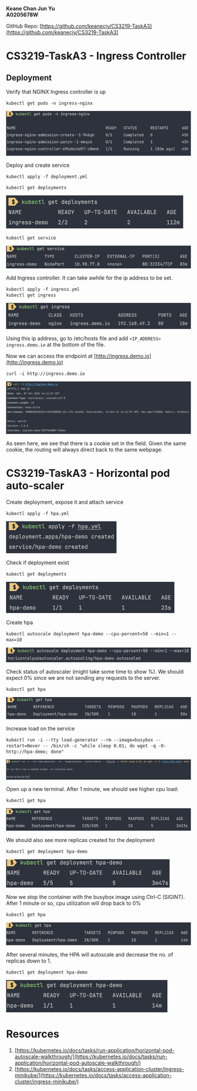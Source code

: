**Keane Chan Jun Yu** <br>
**A0205678W**

GitHub Repo: [https://github.com/keanecjy/CS3219-TaskA3](https://github.com/keanecjy/CS3219-TaskA3)

# CS3219-TaskA3 - Ingress Controller

## Deployment

Verify that NGINX Ingress controller is up

```shell
kubectl get pods -n ingress-nginx
```

![img_9.png](img_9.png)

Deploy and create service

```shell
kubectl apply -f deployment.yml
```

```shell
kubectl get deployments
```

![img_11.png](img_11.png)

```shell
kubectl get service
```

![img_10.png](img_10.png)

Add Ingress controller. It can take awhile for the ip address to be set.

```shell
kubectl apply -f ingress.yml
kubectl get ingress
```

![img_12.png](img_12.png)

Using this ip address, go to /etc/hosts file and add `<IP_ADDRESS> ingress.demo.io` at the bottom of the file.

Now we can access the endpoint at [http://ingress.demo.io](http://ingress.demo.io)

```shell
curl -i http://ingress.demo.io
```

![img_13.png](img_13.png)

As seen here, we see that there is a cookie set in the field. Given the same cookie, the routing will always direct back to the same webpage.

# CS3219-TaskA3 - Horizontal pod auto-scaler

Create deployment, expose it and attach service

```shell
kubectl apply -f hpa.yml
```

![img.png](img.png)

Check if deployment exist

```shell
kubectl get deployments
```

![img_1.png](img_1.png)

Create hpa

```shell
kubectl autoscale deployment hpa-demo --cpu-percent=50 --min=1 --max=10
```

![img_2.png](img_2.png)

Check status of autoscaler (might take some time to show %). We should expect 0% since we are not sending any requests to the server.

```shell
kubectl get hpa
```

![img_3.png](img_3.png)

Increase load on the service

```shell
kubectl run -i --tty load-generator --rm --image=busybox --restart=Never -- /bin/sh -c "while sleep 0.01; do wget -q -O- http://hpa-demo; done"
```

![img_4.png](img_4.png)

Open up a new terminal. After 1 minute, we should see higher cpu load:

```shell
kubectl get hpa
```

![img_5.png](img_5.png)

We should also see more replicas created for the deployment

```shell
kubectl get deployment hpa-demo
```

![img_6.png](img_6.png)

Now we stop the container with the busybox image using Ctrl-C (SIGINT). After 1 minute or so, cpu utilization will drop back to 0%

```shell
kubectl get hpa
```

![img_7.png](img_7.png)

After several minutes, the HPA will autoscale and decrease the no. of replicas down to 1.

```shell
kubectl get deployment hpa-demo
```

![img_8.png](img_8.png)

# Resources

1. [https://kubernetes.io/docs/tasks/run-application/horizontal-pod-autoscale-walkthrough/](https://kubernetes.io/docs/tasks/run-application/horizontal-pod-autoscale-walkthrough/)
2. [https://kubernetes.io/docs/tasks/access-application-cluster/ingress-minikube/](https://kubernetes.io/docs/tasks/access-application-cluster/ingress-minikube/)
